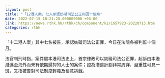 ```yaml
---
layout: post
title: "「12港人案」七人承認妨礙司法公正判囚十個月"
date: 2022-07-15 18:21:28.000000000 +08:00
link: https://news.rthk.hk/rthk/ch/component/k2/1657923-20220715.htm
categories: rthk
---
```


「十二港人案」其中七名被告，承認妨礙司法公正罪，今日在法院各被判監十個月。

法官判刑時指，案件屬本港司法史上，首宗律政司以妨礙司法公正罪，起訴由本港潛逃至海外而未有依期歸押的人士的案件；認為潛逃計劃非常周詳，嚴重性可見一斑，又指被告對司法制度輕蔑及蓄意挑戰。
